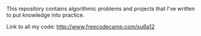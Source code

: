 This repository contains algorithmic problems and projects that I've written to put knowledge into practice.

Link to all my code: http://www.freecodecamp.com/su6a12
